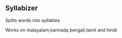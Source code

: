 Syllabizer
----------

Splits words into syllables 

Works on malayalam,kannada,bengali,tamil and hindi
